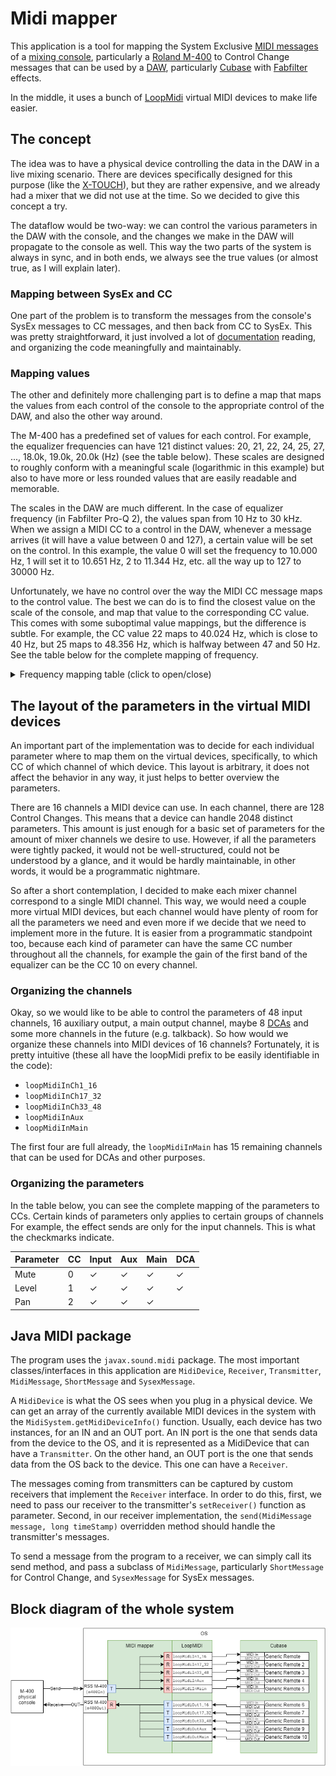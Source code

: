 # Midi mapper

This application is a tool for mapping the System Exclusive [MIDI messages](https://en.wikipedia.org/wiki/MIDI#Messages) of a [mixing console](https://en.wikipedia.org/wiki/Digital_mixing_console), particularly a [Roland M-400](https://proav.roland.com/global/products/m-400/) to Control Change messages that can be used by a [DAW](https://en.wikipedia.org/wiki/Digital_audio_workstation), particularly [Cubase](https://new.steinberg.net/cubase/) with [Fabfilter](https://www.fabfilter.com/) effects.

In the middle, it uses a bunch of [LoopMidi](https://www.tobias-erichsen.de/software/loopmidi.html) virtual MIDI devices to make life easier.

## The concept

The idea was to have a physical device controlling the data in the DAW in a live mixing scenario. There are devices specifically designed for this purpose (like the [X-TOUCH](https://www.behringer.com/product.html?modelCode=P0B1X)), but they are rather expensive, and we already had a mixer that we did not use at the time. So we decided to give this concept a try.

The dataflow would be two-way: we can control the various parameters in the DAW with the console, and the changes we make in the DAW will propagate to the console as well. This way the two parts of the system is always in sync, and in both ends, we always see the true values (or almost true, as I will explain later).

### Mapping between SysEx and CC

One part of the problem is to transform the messages from the console's SysEx messages to CC messages, and then back from CC to SysEx. This was pretty straightforward, it just involved a lot of [documentation](https://static.roland.com/assets/media/pdf/m400_m380_MIDI_e03.pdf) reading, and organizing the code meaningfully and maintainably.

### Mapping values

The other and definitely more challenging part is to define a map that maps the values from each control of the console to the appropriate control of the DAW, and also the other way around.

The M-400 has a predefined set of values for each control. For example, the equalizer frequencies can have 121 distinct values: 20, 21, 22, 24, 25, 27, ..., 18.0k, 19.0k, 20.0k (Hz) (see the table below). These scales are designed to roughly conform with a meaningful scale (logarithmic in this example) but also to have more or less rounded values that are easily readable and memorable.

The scales in the DAW are much different. In the case of equalizer frequency (in Fabfilter Pro-Q 2), the values span from 10 Hz to 30 kHz. When we assign a MIDI CC to a control in the DAW, whenever a message arrives (it will have a value between 0 and 127), a certain value will be set on the control. In this example, the value 0 will set the frequency to 10.000 Hz, 1 will set it to 10.651 Hz, 2 to 11.344 Hz, etc. all the way up to 127 to 30000 Hz.

Unfortunately, we have no control over the way the MIDI CC message maps to the control value. The best we can do is to find the closest value on the scale of the console, and map that value to the corresponding CC value. This comes with some suboptimal value mappings, but the difference is subtle. For example, the CC value 22 maps to 40.024 Hz, which is close to 40 Hz, but 25 maps to 48.356 Hz, which is halfway between 47 and 50 Hz. See the table below for the complete mapping of frequency.

<details>
    <summary>Frequency mapping table (click to open/close)</summary>

|M-400|CC  |Pro-Q 2|
|----:|---:|------:|
|20|0|10.000|
|20|1|10.651|
|20|2|11.344|
|20|3|12.082|
|20|4|12.868|
|20|5|13.705|
|20|6|14.597|
|20|7|15.547|
|20|8|16.559|
|20|9|17.636|
|20|10|18.784|
|20|11|20.006|
|21|12|21.308|
|22|13|22.694|
|24|14|24.171|
|25|15|25.744|
|27|16|27.419|
|28|16|27.419|
|30|17|29.203|
|32|18|31.103|
|33|19|33.127|
|36|20|35.283|
|38|21|37.579|
|40|22|40.024|
|42|23|42.628|
|45|24|45.402|
|47|25|48.356|
|50|26|51.503|
|53|27|54.854|
|56|27|54.854|
|60|28|58.423|
|63|29|62.225|
|67|30|66.274|
|71|31|70.586|
|75|32|75.179|
|80|33|80.071|
|84|34|85.281|
|90|35|90.831|
|94|36|96.741|
|100|37|103.04|
|106|37|103.04|
|112|38|109.74|
|120|39|116.88|
|125|40|124.49|
|133|41|132.59|
|140|42|141.21|
|150|43|150.4|
|160|44|160.19|
|170|45|170.61|
|180|46|181.72|
|190|47|193.54|
|200|48|206.13|
|210|48|206.13|
|224|49|219.55|
|237|50|233.83|
|250|51|249.05|
|266|52|265.25|
|280|53|282.51|
|300|54|300.9|
|315|55|320.47|
|335|56|341.33|
|355|57|363.54|
|376|58|387.19|
|400|58|387.19|
|422|59|412.39|
|450|60|439.22|
|473|61|467.8|
|500|62|498.24|
|530|63|530.66|
|560|64|565.19|
|600|65|601.97|
|630|66|641.14|
|670|67|682.86|
|710|68|727.29|
|750|69|774.62|
|800|69|774.62|
|840|70|825.02|
|900|71|878.7|
|944|72|935.88|
|1000|73|996.78|
|1060|74|1061.6|
|1120|75|1130.7|
|1200|76|1204.3|
|1250|77|1282.7|
|1330|78|1366.7|
|1400|79|1455|
|1500|79|1455|
|1600|80|1549.7|
|1700|81|1650.5|
|1800|82|1757.9|
|1900|83|1872.3|
|2000|84|1994.2|
|2100|85|2123.9|
|2240|86|2262.1|
|2370|87|2409.3|
|2500|88|2566.1|
|2660|89|2733.1|
|2800|90|2910.9|
|3000|90|2910.9|
|3150|91|3100.3|
|3350|92|3302|
|3550|93|3516.9|
|3760|94|3745.7|
|4000|95|3989.5|
|4220|96|4249.1|
|4500|97|4525.6|
|4730|98|4820|
|5000|99|5133.7|
|5300|100|5467.7|
|5600|100|5467.7|
|6000|101|5823.5|
|6300|102|6202.4|
|6700|103|6606|
|7100|104|7035.9|
|7500|105|7493.7|
|8000|106|7981.3|
|8400|107|8500.7|
|9000|108|9053.8|
|9440|109|9642.9|
|10000|110|10270|
|10600|111|10939|
|11200|111|10939|
|12000|112|11650|
|12500|113|12409|
|13300|114|13216|
|14000|115|14076|
|15000|116|14992|
|16000|117|15967|
|17000|118|17006|
|18000|119|18113|
|19000|120|19292|
|20000|121|20547|
|20000|122|21884|
|20000|123|23308|
|20000|124|24825|
|20000|125|26440|
|20000|126|28160|
|20000|127|30000|

</details>

## The layout of the parameters in the virtual MIDI devices

An important part of the implementation was to decide for each individual parameter where to map them on the virtual devices, specifically, to which CC of which channel of which device. This layout is arbitrary, it does not affect the behavior in any way, it just helps to better overview the parameters.

There are 16 channels a MIDI device can use. In each channel, there are 128 Control Changes. This means that a device can handle 2048 distinct parameters. This amount is just enough for a basic set of parameters for the amount of mixer channels we desire to use. However, if all the parameters were tightly packed, it would not be well-structured, could not be understood by a glance, and it would be hardly maintainable, in other words, it would be a programmatic nightmare.

So after a short contemplation, I decided to make each mixer channel correspond to a single MIDI channel. This way, we would need a couple more virtual MIDI devices, but each channel would have plenty of room for all the parameters we need and even more if we decide that we need to implement more in the future. It is easier from a programmatic standpoint too, because each kind of parameter can have the same CC number throughout all the channels, for example the gain of the first band of the equalizer can be the CC 10 on every channel.

### Organizing the channels

Okay, so we would like to be able to control the parameters of 48 input channels, 16 auxiliary output, a main output channel, maybe 8 [DCAs](https://www.sweetwater.com/sweetcare/articles/behringer-x32-what-is-a-dca-and-when-should-i-use-one/) and some more channels in the future (e.g. talkback). So how would we organize these channels into MIDI devices of 16 channels? Fortunately, it is pretty intuitive (these all have the loopMidi prefix to be easily identifiable in the code):

- `loopMidiInCh1_16`
- `loopMidiInCh17_32`
- `loopMidiInCh33_48`
- `loopMidiInAux`
- `loopMidiInMain`

The first four are full already, the `loopMidiInMain` has 15 remaining channels that can be used for DCAs and other purposes.

### Organizing the parameters

In the table below, you can see the complete mapping of the parameters to CCs. Certain kinds of parameters only applies to certain groups of channels For example, the effect sends are only for the input channels. This is what the checkmarks indicate.

|Parameter|CC|Input|Aux|Main|DCA
|---|---|---|---|---|---|
|Mute|0|✓|✓|✓|✓|
|Level|1|✓|✓|✓|✓|
|Pan|2|✓|✓|✓||


## Java MIDI package

The program uses the `javax.sound.midi` package. The most important classes/interfaces in this application are `MidiDevice`, `Receiver`, `Transmitter`, `MidiMessage`, `ShortMessage` and `SysexMessage`.

A `MidiDevice` is what the OS sees when you plug in a physical device. We can get an array of the currently available MIDI devices in the system with the `MidiSystem.getMidiDeviceInfo()` function. Usually, each device has two instances, for an IN and an OUT port. An IN port is the one that sends data from the device to the OS, and it is represented as a MidiDevice that can have a `Transmitter`. On the other hand, an OUT port is the one that sends data from the OS back to the device. This one can have a `Receiver`.

The messages coming from transmitters can be captured by custom receivers that implement the `Receiver` interface. In order to do this, first, we need to pass our receiver to the transmitter's `setReceiver()` function as parameter. Second, in our receiver implementation, the `send(MidiMessage message, long timeStamp)` overridden method should handle the transmitter's messages.

To send a message from the program to a receiver, we can simply call its send method, and pass a subclass of `MidiMessage`, particularly `ShortMessage` for Control Change, and `SysexMessage` for SysEx messages.

## Block diagram of the whole system
![alt](https://github.com/pyzon/midimapper/blob/master/resources/MIDI%20mapper%20block%20diagram.png)
